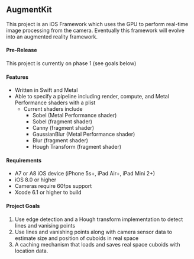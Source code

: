 ## AugmentKit

This project is an iOS Framework which uses the GPU to perform real-time image processing from the camera. Eventually this framework will evolve into an augmented reality framework.

#### Pre-Release

This project is currently on phase 1 (see goals below)

#### Features

* Written in Swift and Metal
* Able to specify a pipeline including render, compute, and Metal Performance shaders with a plist
	* Current shaders include
		* Sobel (Metal Performance shader)
		* Sobel (fragment shader)
		* Canny (fragment shader)
		* GaussianBlur (Metal Performance shader)
		* Blur (fragment shader)
		* Hough Transform (fragment shader)

#### Requirements

* A7 or A8 iOS device (iPhone 5s+, iPad Air+, iPad Mini 2+)
* iOS 8.0 or higher
* Cameras require 60fps support
* Xcode 6.1 or higher to build

#### Project Goals

1. Use edge detection and a Hough transform implementation to detect lines and vanising points
2. Use lines and vanishing points along with camera sensor data to estimate size and position of cuboids in real space
3. A caching mechanism that loads and saves real space cuboids with location data. 
